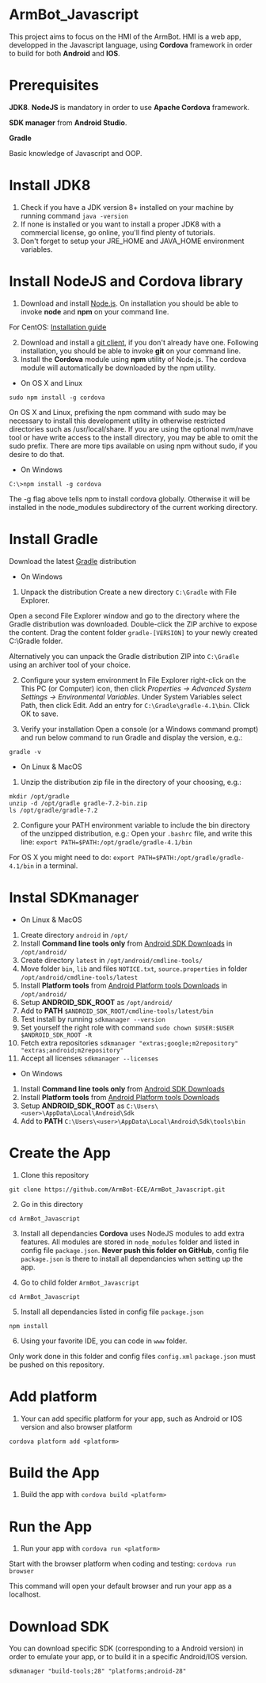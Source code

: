 # ArmBot_Javascript
This project aims to focus on the HMI of the ArmBot. HMI is a web app, developped in the Javascript language, using **Cordova** framework in order to build for both **Android** and **IOS**.

# Prerequisites
**JDK8**.
**NodeJS** is mandatory in order to use **Apache Cordova** framework.

**SDK manager** from **Android Studio**.

**Gradle**

Basic knowledge of Javascript and OOP.

# Install JDK8
1. Check if you have a JDK version 8+ installed on your machine by running command `java -version`
2. If none is installed or you want to install a proper JDK8 with a commercial license, go online, you'll find plenty of tutorials.
3. Don't forget to setup your JRE_HOME and JAVA_HOME environment variables.

# Install NodeJS and Cordova library
1. Download and install [Node.js](https://nodejs.org/en/download/). On installation you should be able to invoke **node** and **npm** on your command line.

For CentOS: [Installation guide](https://matthiashoys.wordpress.com/2020/01/15/how-to-upgrade-node-js-from-v6-to-v12-on-centos-linux-7/)

2. Download and install a [git client](http://git-scm.com/downloads), if you don't already have one. Following installation, you should be able to invoke **git** on your command line.
3. Install the **Cordova** module using **npm** utility of Node.js. The cordova module will automatically be downloaded by the npm utility.
* On OS X and Linux

`sudo npm install -g cordova`

On OS X and Linux, prefixing the npm command with sudo may be necessary to install this development utility in otherwise restricted directories such as /usr/local/share. If you are using the optional nvm/nave tool or have write access to the install directory, you may be able to omit the sudo prefix. There are more tips available on using npm without sudo, if you desire to do that.

* On Windows

`C:\>npm install -g cordova`

The -g flag above tells npm to install cordova globally. Otherwise it will be installed in the node_modules subdirectory of the current working directory.

# Install Gradle
Download the latest [Gradle](https://gradle.org/releases/) distribution

* On Windows
1. Unpack the distribution Create a new directory `C:\Gradle` with File Explorer.

Open a second File Explorer window and go to the directory where the Gradle distribution was downloaded. Double-click the ZIP archive to expose the content. Drag the content folder `gradle-[VERSION]` to your newly created C:\Gradle folder.

Alternatively you can unpack the Gradle distribution ZIP into `C:\Gradle` using an archiver tool of your choice.

2. Configure your system environment
In File Explorer right-click on the This PC (or Computer) icon, then click *Properties -> Advanced System Settings -> Environmental Variables*.
Under System Variables select Path, then click Edit. Add an entry for `C:\Gradle\gradle-4.1\bin`. Click OK to save.

3. Verify your installation
Open a console (or a Windows command prompt) and run below command to run Gradle and display the version, e.g.:

`gradle -v`

* On Linux & MacOS

1. Unzip the distribution zip file in the directory of your choosing, e.g.:
```
mkdir /opt/gradle
unzip -d /opt/gradle gradle-7.2-bin.zip
ls /opt/gradle/gradle-7.2
```

2. Configure your PATH environment variable to include the bin directory of the unzipped distribution, e.g.:
Open your `.bashrc` file, and write this line:
`export PATH=$PATH:/opt/gradle/gradle-4.1/bin`

For OS X you might need to do: `export PATH=$PATH:/opt/gradle/gradle-4.1/bin` in a terminal.

# Instal SDKmanager
* On Linux & MacOS
1. Create directory `android` in `/opt/`
2. Install **Command line tools only** from [Android SDK Downloads](https://developer.android.com/studio/#downloads) in `/opt/android/`
3. Create directory `latest` in `/opt/android/cmdline-tools/`
4. Move folder `bin`, `lib` and files `NOTICE.txt`, `source.properties` in folder `/opt/android/cmdline-tools/latest`
5. Install **Platform tools** from [Android Platform tools Downloads](https://developer.android.com/studio/releases/platform-tools) in `/opt/android/`
6. Setup **ANDROID_SDK_ROOT** as `/opt/android/`
7. Add to **PATH** `$ANDROID_SDK_ROOT/cmdline-tools/latest/bin`
8. Test install by running `sdkmanager --version`
9. Set yourself the right role with command `sudo chown $USER:$USER $ANDROID_SDK_ROOT -R`
10. Fetch extra repositories `sdkmanager "extras;google;m2repository" "extras;android;m2repository"`
11. Accept all licenses `sdkmanager --licenses`

* On Windows
1. Install **Command line tools only** from [Android SDK Downloads](https://developer.android.com/studio/#downloads)
2. Install **Platform tools** from [Android Platform tools Downloads](https://developer.android.com/studio/releases/platform-tools)
3. Setup **ANDROID_SDK_ROOT** as `C:\Users\<user>\AppData\Local\Android\Sdk`
7. Add to **PATH** `C:\Users\<user>\AppData\Local\Android\Sdk\tools\bin`

# Create the App
1. Clone this repository

`git clone https://github.com/ArmBot-ECE/ArmBot_Javascript.git`

2. Go in this directory

`cd ArmBot_Javascript`

3. Install all dependancies
**Cordova** uses NodeJS modules to add extra features. All modules are stored in `node_modules` folder and listed in config file `package.json`. **Never push this folder on GitHub**, config file `package.json` is there to install all dependancies when setting up the app.

4. Go to child folder `ArmBot_Javascript`

`cd ArmBot_Javascript`

5. Install all dependancies listed in config file `package.json`

`npm install`

6. Using your favorite IDE, you can code in `www` folder.

Only work done in this folder and config files `config.xml` `package.json` must be pushed on this repository.

# Add platform
1. Your can add specific platform for your app, such as Android or IOS version and also browser platform

`cordova platform add <platform>`

# Build the App
1. Build the app with `cordova build <platform>`

# Run the App
1. Run your app with `cordova run <platform>`

Start with the browser platform when coding and testing: `cordova run browser`

This command will open your default browser and run your app as a localhost.

# Download SDK
You can download specific SDK (corresponding to a Android version) in order to emulate your app, or to build it in a specific Android/IOS version.

`sdkmanager "build-tools;28" "platforms;android-28"`

